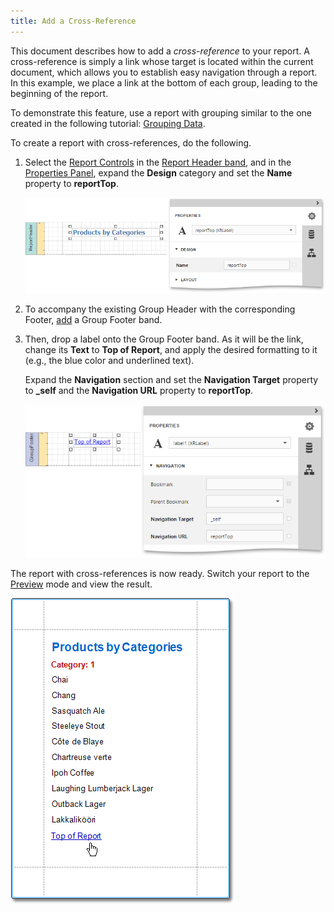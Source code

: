 ```yaml
---
title: Add a Cross-Reference
---
```

This document describes how to add a _cross-reference_ to your report. A cross-reference is simply a link whose target is located within the current document, which allows you to establish easy navigation through a report. In this example, we place a link at the bottom of each group, leading to the beginning of the report.

To demonstrate this feature,  use a report with grouping similar to the one created in the following tutorial: [Grouping Data](../../../../../interface-elements-for-web/articles/report-designer/creating-reports/shaping-data/grouping-data.md).

To create a report with cross-references, do the following.
1. Select the [Report Controls](../../../../../interface-elements-for-web/articles/report-designer/report-elements/report-controls.md) in the [Report Header band](../../../../../interface-elements-for-web/articles/report-designer/report-elements/report-bands.md), and in the [Properties Panel](../../../../../interface-elements-for-web/articles/report-designer/interface-elements/properties-panel.md), expand the **Design** category and set the **Name** property to **reportTop**.
	
	![eud-cross-reference-0](../../../../images/Img119871.png)
2. To accompany the existing Group Header with the corresponding Footer, [add](../../../../../interface-elements-for-web/articles/report-designer/creating-reports/basic-operations/create-report-elements.md) a Group Footer band.
3. Then, drop a label onto the Group Footer band. As it will be the link, change its **Text** to **Top of Report**, and apply the desired formatting to it (e.g., the blue color and underlined text).
	
	Expand the **Navigation** section and set the **Navigation Target** property to **_self** and the **Navigation URL** property to **reportTop**.
	
	![eud-cross-reference-1](../../../../images/Img119872.png)

The report with cross-references is now ready. Switch your report to the [Preview](../../../../../interface-elements-for-web/articles/report-designer/document-preview.md) mode and view the result.

![RD_HowTo_CrossReference_3](../../../../images/Img8879.png)